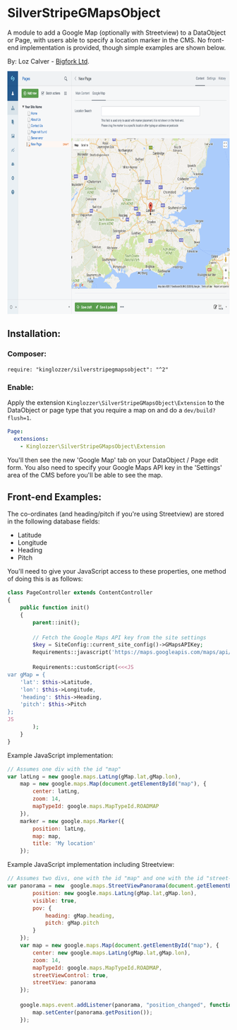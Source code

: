 # SilverStripeGMapsObject

A module to add a Google Map (optionally with Streetview) to a DataObject or Page, with users able to specify a location marker in the CMS. No front-end implementation is provided, though simple examples are shown below.

By:
Loz Calver - [Bigfork Ltd](http://www.bigfork.co.uk/).

<img src="screenshots/screen.png" width="800" height="550" alt="" />

## Installation:

### Composer:

```
require: "kinglozzer/silverstripegmapsobject": "^2"
```

### Enable:

Apply the extension `Kinglozzer\SilverStripeGMapsObject\Extension` to the DataObject or page type that you require a map on and do a `dev/build?flush=1`.

```yaml
Page:
  extensions:
    - Kinglozzer\SilverStripeGMapsObject\Extension
```

You'll then see the new 'Google Map' tab on your DataObject / Page edit form. You also need to specify your Google Maps API key in the 'Settings' area of the CMS before you'll be able to see the map.

## Front-end Examples:

The co-ordinates (and heading/pitch if you're using Streetview) are stored in the following database fields:

- Latitude
- Longitude
- Heading
- Pitch

You'll need to give your JavaScript access to these properties, one method of doing this is as follows:

```php
class PageController extends ContentController
{
	public function init()
    {
		parent::init();

		// Fetch the Google Maps API key from the site settings
		$key = SiteConfig::current_site_config()->GMapsAPIKey;
		Requirements::javascript('https://maps.googleapis.com/maps/api/js?key='.$key.'&sensor=false');

		Requirements::customScript(<<<JS
var gMap = {
	'lat': $this->Latitude,
	'lon': $this->Longitude,
	'heading': $this->Heading,
	'pitch': $this->Pitch
};
JS
		);
	}
}
```

Example JavaScript implementation:

```js
// Assumes one div with the id "map"
var latLng = new google.maps.LatLng(gMap.lat,gMap.lon),
	map = new google.maps.Map(document.getElementById("map"), {
		center: latLng,
		zoom: 14,
		mapTypeId: google.maps.MapTypeId.ROADMAP
	}),
	marker = new google.maps.Marker({
		position: latLng,
		map: map,
		title: 'My location'
	});
```

Example JavaScript implementation including Streetview:

```js
// Assumes two divs, one with the id "map" and one with the id "street-view"
var panorama = new  google.maps.StreetViewPanorama(document.getElementById("street-view"), {
		position: new google.maps.LatLng(gMap.lat,gMap.lon),
		visible: true,
		pov: {
			heading: gMap.heading,
			pitch: gMap.pitch
		}
	});
	var map = new google.maps.Map(document.getElementById("map"), {
		center: new google.maps.LatLng(gMap.lat,gMap.lon),
		zoom: 14,
		mapTypeId: google.maps.MapTypeId.ROADMAP,
		streetViewControl: true,
		streetView: panorama
	});

	google.maps.event.addListener(panorama, "position_changed", function() {
		map.setCenter(panorama.getPosition());
	});
```
